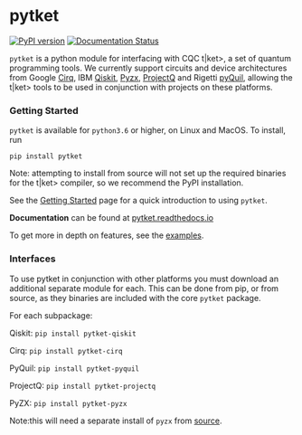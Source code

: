 # pytket
[![PyPI version](https://badge.fury.io/py/pytket.svg)](https://badge.fury.io/py/pytket)
[![Documentation Status](https://readthedocs.org/projects/pytket/badge/?version=latest)](https://pytket.readthedocs.io/en/latest/?badge=latest)

`pytket` is a python module for interfacing with CQC t|ket>, a set of quantum programming tools. We currently support circuits and device architectures from Google [Cirq](https://www.github.com/quantumlib/cirq), IBM [Qiskit](https://qiskit.org), [Pyzx](https://github.com/Quantomatic/pyzx), [ProjectQ](https://github.com/ProjectQ-Framework/ProjectQ) and Rigetti [pyQuil](http://rigetti.com/forest), allowing the t|ket> tools to be used in conjunction with projects on these platforms.

### Getting Started
``pytket`` is available for ``python3.6`` or higher, on Linux and MacOS.
To install, run 

``pip install pytket``

Note: attempting to install from source will not set up the required binaries for the t|ket> compiler, so we recommend the PyPI installation.

See the [Getting Started](https://pytket.readthedocs.io/en/latest/getting_started.html) page for a quick introduction to using `pytket`. 

**Documentation** can be found at [pytket.readthedocs.io](https://pytket.readthedocs.io)

To get more in depth on features, see the [examples](https://github.com/CQCL/pytket/blob/master/examples).

### Interfaces
To use pytket in conjunction with other platforms you must download an additional separate module for each.
This can be done from pip, or from source, as they binaries are included with the core `pytket` package.

For each subpackage:

Qiskit: ``pip install pytket-qiskit`` 

Cirq: ``pip install pytket-cirq``

PyQuil: ``pip install pytket-pyquil``

ProjectQ: ``pip install pytket-projectq``

PyZX: ``pip install pytket-pyzx`` 

Note:this will need a separate install of `pyzx` from [source](https://github.com/Quantomatic/pyzx).


